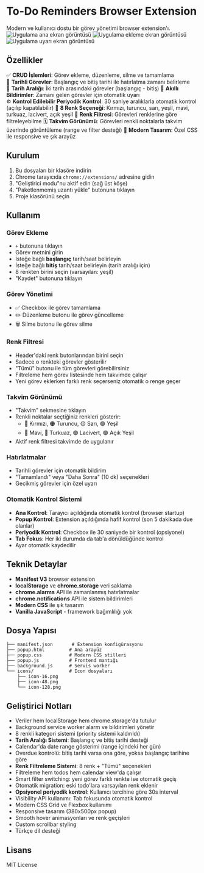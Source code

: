 # To-Do Reminders Browser Extension

Modern ve kullanıcı dostu bir görev yönetimi browser extension'ı.
![Uygulama ana ekran görüntüsü](assets/screenshot1.png)
![Uygulama ekleme ekran görüntüsü](assets/screenshot2.png)
![Uygulama uyarı ekran görüntüsü](assets/screenshot3.png)

## Özellikler

✅ **CRUD İşlemleri**: Görev ekleme, düzenleme, silme ve tamamlama  
📅 **Tarihli Görevler**: Başlangıç ve bitiş tarihi ile hatırlatma zamanı belirleme  
📅 **Tarih Aralığı**: İki tarih arasındaki görevler (başlangıç - bitiş)
🔔 **Akıllı Bildirimler**: Zamanı gelen görevler için otomatik uyarı  
⚙️ **Kontrol Edilebilir Periyodik Kontrol**: 30 saniye aralıklarla otomatik kontrol (açılıp kapatılabilir)
🎨 **8 Renk Seçeneği**: Kırmızı, turuncu, sarı, yeşil, mavi, turkuaz, lacivert, açık yeşil
🎯 **Renk Filtresi**: Görevleri renklerine göre filtreleyebilme
🗓️ **Takvim Görünümü**: Görevleri renkli noktalarla takvim üzerinde görüntüleme (range ve filter desteği)
🎯 **Modern Tasarım**: Özel CSS ile responsive ve şık arayüz  

## Kurulum

1. Bu dosyaları bir klasöre indirin
2. Chrome tarayıcıda `chrome://extensions/` adresine gidin
3. "Geliştirici modu"nu aktif edin (sağ üst köşe)
4. "Paketlenmemiş uzantı yükle" butonuna tıklayın
5. Proje klasörünü seçin

## Kullanım

### Görev Ekleme
- `+` butonuna tıklayın
- Görev metnini girin
- İsteğe bağlı **başlangıç** tarih/saat belirleyin
- İsteğe bağlı **bitiş** tarih/saat belirleyin (tarih aralığı için)
- 8 renkten birini seçin (varsayılan: yeşil)
- "Kaydet" butonuna tıklayın

### Görev Yönetimi
- ✅ Checkbox ile görev tamamlama
- ✏️ Düzenleme butonu ile görev güncelleme
- 🗑️ Silme butonu ile görev silme

### Renk Filtresi
- Header'daki renk butonlarından birini seçin
- Sadece o renkteki görevler gösterilir
- "Tümü" butonu ile tüm görevleri görebilirsiniz  
- Filtreleme hem görev listesinde hem takvimde çalışır
- Yeni görev eklerken farklı renk seçerseniz otomatik o renge geçer

### Takvim Görünümü
- "Takvim" sekmesine tıklayın
- Renkli noktalar seçtiğiniz renkleri gösterir:
  - 🔴 Kırmızı, 🟠 Turuncu, 🟡 Sarı, 🟢 Yeşil
  - 🔵 Mavi, 🔵 Turkuaz, 🟣 Lacivert, 🟢 Açık Yeşil
- Aktif renk filtresi takvimde de uygulanır

### Hatırlatmalar
- Tarihli görevler için otomatik bildirim
- "Tamamlandı" veya "Daha Sonra" (10 dk) seçenekleri
- Gecikmiş görevler için özel uyarı

### Otomatik Kontrol Sistemi
- **Ana Kontrol**: Tarayıcı açıldığında otomatik kontrol (browser startup)
- **Popup Kontrol**: Extension açıldığında hafif kontrol (son 5 dakikada due olanlar)
- **Periyodik Kontrol**: Checkbox ile 30 saniyede bir kontrol (opsiyonel)
- **Tab Fokus**: Her iki durumda da tab'a dönüldüğünde kontrol
- Ayar otomatik kaydedilir

## Teknik Detaylar

- **Manifest V3** browser extension
- **localStorage** ve **chrome.storage** veri saklama
- **chrome.alarms** API ile zamanlanmış hatırlatmalar
- **chrome.notifications** API ile sistem bildirimleri
- **Modern CSS** ile şık tasarım
- **Vanilla JavaScript** - framework bağımlılığı yok

## Dosya Yapısı

```
├── manifest.json       # Extension konfigürasyonu
├── popup.html         # Ana arayüz
├── popup.css          # Modern CSS stilleri
├── popup.js           # Frontend mantığı
├── background.js      # Servis worker
└── icons/             # Icon dosyaları
    ├── icon-16.png
    ├── icon-48.png
    └── icon-128.png
```

## Geliştirici Notları

- Veriler hem localStorage hem chrome.storage'da tutulur
- Background service worker alarm ve bildirimleri yönetir  
- 8 renkli kategori sistemi (priority sistemi kaldırıldı)
- **Tarih Aralığı Sistemi**: Başlangıç ve bitiş tarihi desteği
- Calendar'da date range gösterimi (range içindeki her gün)
- Overdue kontrolü: bitiş tarihi varsa ona göre, yoksa başlangıç tarihine göre
- **Renk Filtreleme Sistemi**: 8 renk + "Tümü" seçenekleri
- Filtreleme hem todos hem calendar view'da çalışır
- Smart filter switching: yeni görev farklı renkte ise otomatik geçiş
- Otomatik migration: eski todo'lara varsayılan renk eklenir
- **Opsiyonel periyodik kontrol**: Kullanıcı tercihine göre 30s interval
- Visibility API kullanımı: Tab fokusunda otomatik kontrol
- Modern CSS Grid ve Flexbox kullanımı
- Responsive tasarım (380x500px popup)
- Smooth hover animasyonları ve renk geçişleri
- Custom scrollbar styling
- Türkçe dil desteği

## Lisans

MIT License 